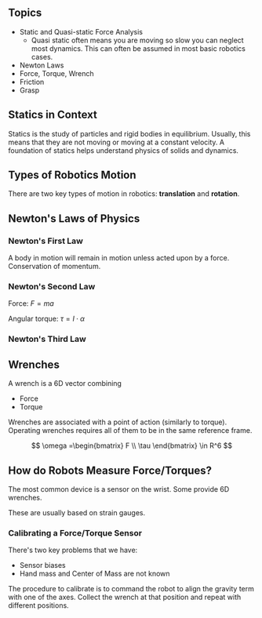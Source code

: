 ## Topics

- Static and Quasi-static Force Analysis
	- Quasi static often means you are moving so slow you can neglect most dynamics. This can often be assumed in most basic robotics cases.
- Newton Laws
- Force, Torque, Wrench
- Friction
- Grasp

## Statics in Context

Statics is the study of particles and rigid bodies in equilibrium. Usually, this means that they are not moving or moving at a constant velocity. A foundation of statics helps understand physics of solids and dynamics.

## Types of Robotics Motion

There are two key types of motion in robotics: **translation** and **rotation**. 

## Newton's Laws of Physics
### Newton's First Law

A body in motion will remain in motion unless acted upon by a force. Conservation of momentum.

### Newton's Second Law
Force:
$F=ma$

Angular torque:
$\tau=I \cdot \alpha$

### Newton's Third Law


## Wrenches

A wrench is a 6D vector combining
- Force
- Torque

Wrenches are associated with a point of action (similarly to torque). Operating wrenches requires all of them to be in the same reference frame.

$$
\omega =\begin{bmatrix}
F \\
\tau
\end{bmatrix} \in R^6
$$

## How do Robots Measure Force/Torques?

The most common device is a sensor on the wrist. Some provide 6D wrenches. 

These are usually based on strain gauges.


### Calibrating a Force/Torque Sensor

There's two key problems that we have:
- Sensor biases
- Hand mass and Center of Mass are not known

The procedure to calibrate is to command the robot to align the gravity term with one of the axes. Collect the wrench at that position and repeat with different positions.
